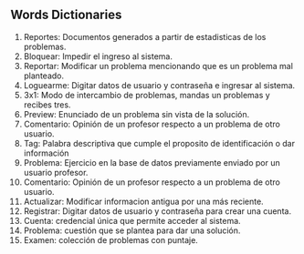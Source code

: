 ## Words Dictionaries

1. Reportes: Documentos generados a partir de estadisticas de los problemas.
2. Bloquear: Impedir el ingreso al sistema.
3. Reportar: Modificar un problema mencionando que es un problema mal planteado.
4. Loguearme: Digitar datos de usuario y contraseña e ingresar al sistema.
5. 3x1: Modo de intercambio de problemas, mandas un problemas y recibes tres.
6. Preview: Enunciado de un problema sin vista de la solución.
7. Comentario: Opinión de un profesor respecto a un problema de otro usuario.
8. Tag: Palabra descriptiva que cumple el proposito de identificación o dar información
9. Problema: Ejercicio en la base de datos previamente enviado por un usuario profesor.
10. Comentario: Opinión de un profesor respecto a un problema de otro usuario.
11. Actualizar: Modificar informacion antigua por una más reciente.
12. Registrar: Digitar datos de usuario y contraseña para crear una cuenta.
13. Cuenta: credencial única que permite acceder al sistema.
14. Problema: cuestión que se plantea para dar una solución.
15. Examen: colección de problemas con puntaje.